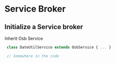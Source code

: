 # Service Broker

## Initialize a Service broker

Inherit Osb Service

```ts
 class DateUtilService extends OsbService { ... }

 // Somewhere in the code

```

